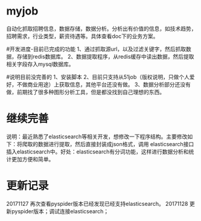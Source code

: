 ﻿# myjob
自动化抓取招聘信息，数据存储，数据分析。分析出有价值的信息，如技术趋势，招聘需求，行业类型，薪资待遇等。具体查看doc下的业务方案。

#开发进度-目前已完成的功能
1、通过抓取源url，以及过滤关键字，然后抓取数据，存储到redis数据库。
2、数据提取程序，从redis缓存中读出数据，然后提取相关字段存入mysql数据库。

#说明目前没完善的
1、安装脚本
2、目前只支持从51job（版权说明，只做个人爱好，不做商业用途）上获取信息，其他平台还没有做。
3、数据分析部分还没有做，前期找了很多种图形分析工具，但是都没找到自己理想的东西。

# 继续完善
说明：最近熟悉了elasticsearch等相关开发，想修改一下程序结构。主要修改如下：将爬取的数据进行提取，然后直接封装成json格式，调用
elasticsearch接口插入elasticsearch中。好处：elasticsearch有分词功能，这样进行数据分析和统计更加方便和简单。

# 更新记录
20171127 再次查看pyspider版本已经发现已经支持elasticsearch。
20171128 更新pyspider版本；调试连接elasticsearch；